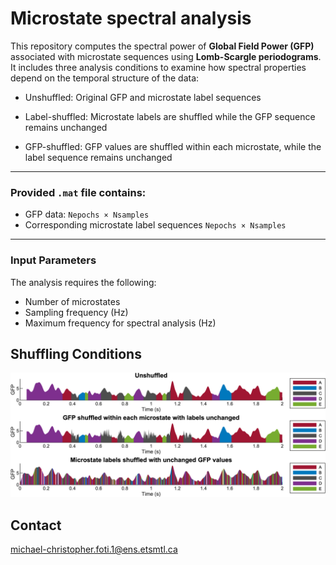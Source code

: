 # Microstate spectral analysis

This repository computes the spectral power of **Global Field Power (GFP)** associated with microstate sequences using **Lomb-Scargle periodograms**. It includes three analysis conditions to examine how spectral properties depend on the temporal structure of the data:

- Unshuffled: Original GFP and microstate label sequences

- Label-shuffled: Microstate labels are shuffled while the GFP sequence remains unchanged

- GFP-shuffled: GFP values are shuffled within each microstate, while the label sequence remains unchanged

---

### Provided `.mat` file contains:

- GFP data: `Nepochs × Nsamples`  
- Corresponding microstate label sequences `Nepochs × Nsamples`  

---
### Input Parameters

The analysis requires the following:

- Number of microstates  
- Sampling frequency (Hz)  
- Maximum frequency for spectral analysis (Hz)


## Shuffling Conditions

<img src="img/shuffling_conditions.png" width="550"/>

## Contact
michael-christopher.foti.1@ens.etsmtl.ca
